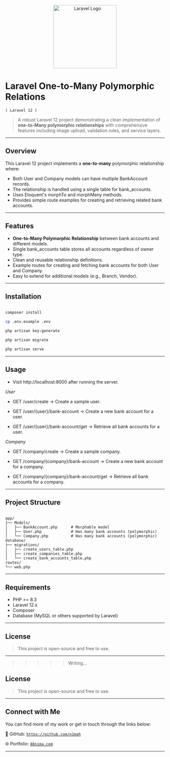 <p align="center">
  <a href="https://laravel.com" target="_blank">
    <img src="https://raw.githubusercontent.com/laravel/art/master/logo-lockup/5%20SVG/2%20CMYK/1%20Full%20Color/laravel-logolockup-cmyk-red.svg" width="200" alt="Laravel Logo">
  </a>
</p>

# Laravel One-to-Many Polymorphic Relations
```( Laravel 12 )```
>A robust Laravel 12 project demonstrating a clean implementation of **one-to-Many polymorphic relationships** with comprehensive features including image upload, validation rules, and service layers.



---
## Overview

This Laravel 12 project implements a **one-to-many** polymorphic relationship where:

- Both User and Company models can have multiple BankAccount records.
- The relationship is handled using a single table for bank_accounts.
- Uses Eloquent's morphTo and morphMany methods.
- Provides simple route examples for creating and retrieving related bank accounts.

---

## Features

- **One-to-Many Polymorphic Relationship** between bank accounts and different models.
- Single bank_accounts table stores all accounts regardless of owner type.
- Clean and reusable relationship definitions.
- Example routes for creating and fetching bank accounts for both User and Company.
- Easy to extend for additional models (e.g., Branch, Vendor).

---
## Installation

```bash

composer install

cp .env.example .env

php artisan key:generate

php artisan migrate

php artisan serve
```

---

## Usage

- Visit http://localhost:8000 after running the server.
  
*User*

- GET /user/create → Create a sample user.


- GET /user/{user}/bank-account → Create a new bank account for a user.


- GET /user/{user}/bank-account/get → Retrieve all bank accounts for a user.

*Company*

- GET /company/create → Create a sample company.


- GET /company/{company}/bank-account → Create a new bank account for a company.


- GET /company/{company}/bank-account/get → Retrieve all bank accounts for a company.

---


## Project Structure

````

app/
├── Models/
│   ├── BankAccount.php      # Morphable model
│   ├── User.php             # Has many bank accounts (polymorphic)
│   └── Company.php          # Has many bank accounts (polymorphic)
database/
├── migrations/
│   ├── create_users_table.php
│   ├── create_companies_table.php
│   └── create_bank_accounts_table.php
routes/
└── web.php 

````
---

## Requirements

- PHP >= 8.3
- Laravel 12.x
- Composer
- Database (MySQL or others supported by Laravel)

---

## License
>This project is open-source and free to use.

---

>>>>>Writing...
## License
>This project is open-source and free to use.

---
## Connect with Me

You can find more of my work or get in touch through the links below:

🔗 GitHub: [`https://github.com/n1mah`](https://github.com/n1mah)

🌐 Portfolio: [`88nima.com`](https://88nima.com/)

---
